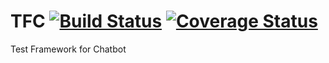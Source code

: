 # TFC [![Build Status](https://travis-ci.org/Oupsla/TFC.svg?branch=master)](https://travis-ci.org/Oupsla/TFC) [![Coverage Status](https://coveralls.io/repos/github/Oupsla/TFC/badge.svg)](https://coveralls.io/github/Oupsla/TFC)
Test Framework for Chatbot
